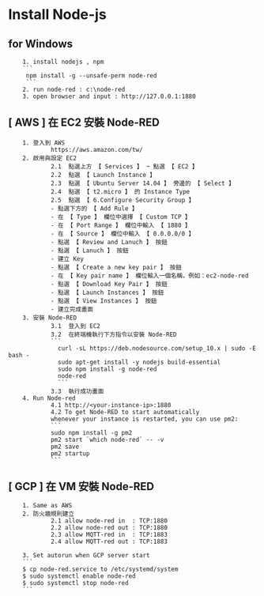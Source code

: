 # Install Node-js
## for Windows
        1. install nodejs , npm
        ```
         npm install -g --unsafe-perm node-red
         ```
        2. run node-red : c:\node-red
        3. open browser and input : http://127.0.0.1:1880

## [ AWS ] 在 EC2 安裝 Node-RED
        1. 登入到 AWS 
                https://aws.amazon.com/tw/
        2. 啟用與設定 EC2
                2.1  點選上方 【 Services 】 ➙ 點選 【 EC2 】
                2.2  點選 【 Launch Instance 】
                2.3  點選 【 Ubuntu Server 14.04 】 旁邊的 【 Select 】
                2.4  點選 【 t2.micro 】 的 Instance Type
                2.5  點選 【 6.Configure Security Group 】
                - 點選下方的 【 Add Rule 】
                - 在 【 Type 】 欄位中選擇 【 Custom TCP 】
                - 在 【 Port Range 】 欄位中輸入 【 1880 】
                - 在 【 Source 】 欄位中輸入 【 0.0.0.0/0 】
                - 點選 【 Review and Lanuch 】 按鈕
                - 點選 【 Lanuch 】 按鈕
                - 建立 Key
                - 點選 【 Create a new key pair 】 按鈕
                - 在 【 Key pair name 】 欄位輸入一個名稱，例如：ec2-node-red
                - 點選 【 Download Key Pair 】 按鈕
                - 點選 【 Launch Instances 】 按鈕
                - 點選 【 View Instances 】 按鈕
                - 建立完成畫面
        3. 安裝 Node-RED    
                3.1  登入到 EC2  
                3.2  在終端機執行下方指令以安裝 Node-RED
                ```
                  curl -sL https://deb.nodesource.com/setup_10.x | sudo -E bash -
                  sudo apt-get install -y nodejs build-essential
                  sudo npm install -g node-red
                  node-red 
                  ```
                3.3  執行成功畫面   
        4. Run Node-red
                4.1 http://<your-instance-ip>:1880
                4.2 To get Node-RED to start automatically 
                whenever your instance is restarted, you can use pm2:   
                ```                
                sudo npm install -g pm2
                pm2 start `which node-red` -- -v
                pm2 save
                pm2 startup
                ```

## [ GCP ] 在 VM 安裝 Node-RED  
        1. Same as AWS
        2. 防火牆規則建立
                2.1 allow node-red in  : TCP:1880 
                2.2 allow node-red out : TCP:1880
                2.3 allow MQTT-red in  : TCP:1883 
                2.4 allow MQTT-red out : TCP:1883

        3. Set autorun when GCP server start 
        ```       
        $ cp node-red.service to /etc/systemd/system
        $ sudo systemctl enable node-red
        $ sudo systemctl stop node-red
        ```
        
